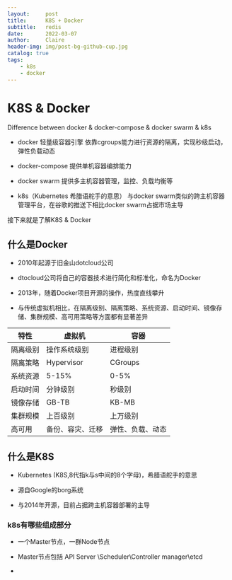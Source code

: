 ```yaml
---
layout:     post
title:      K8S + Docker
subtitle:   redis
date:       2022-03-07
author:     Claire
header-img: img/post-bg-github-cup.jpg
catalog: true
tags:
    - k8s
    - docker
---
```



# K8S & Docker


Difference between docker & docker-compose & docker swarm & k8s

- docker 轻量级容器引擎 依靠cgroups能力进行资源的隔离，实现秒级启动，弹性负载动态 
  
- docker-compose 提供单机容器编排能力

- docker swarm 提供多主机容器管理，监控、负载均衡等

- k8s（Kubernetes 希腊语舵手的意思） 与docker swarm类似的跨主机容器管理平台，在谷歌的推送下相比docker swarm占据市场主导

接下来就是了解K8S & Docker

## 什么是Docker

- 2010年起源于旧金山dotcloud公司

- dtocloud公司将自己的容器技术进行简化和标准化，命名为Docker

- 2013年，随着Docker项目开源的操作，热度直线攀升

- 与传统虚拟机相比，在隔离级别、隔离策略、系统资源、启动时间、镜像存储、集群规模、高可用策略等方面都有显著差异

|特性|虚拟机|容器|
|--|--|--|
|隔离级别|操作系统级别|进程级别|
|隔离策略|Hypervisor|CGroups|
|系统资源|5-15%|0-5%|
|启动时间|分钟级别|秒级别|
|镜像存储|GB-TB|KB-MB|
|集群规模|上百级别|上万级别|
|高可用|备份、容灾、迁移|弹性、负载、动态|

## 什么是K8S

- Kubernetes (K8S,8代指k与s中间的8个字母)，希腊语舵手的意思

- 源自Google的borg系统
  
- 与2014年开源，目前占据跨主机容器部署的主导

### k8s有哪些组成部分

- 一个Master节点，一群Node节点

- Master节点包括 API Server \Scheduler\Controller manager\etcd
- 
